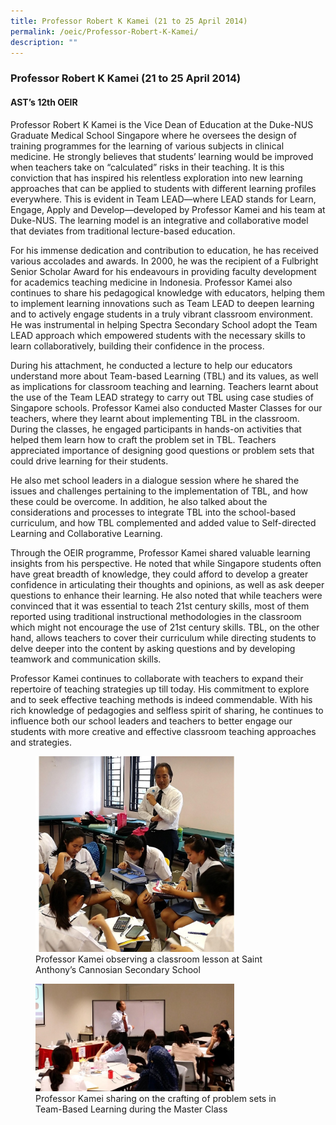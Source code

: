 ```yaml
---
title: Professor Robert K Kamei (21 to 25 April 2014)
permalink: /oeic/Professor-Robert-K-Kamei/
description: ""
---
```

### Professor Robert K Kamei (21 to 25 April 2014)
 

#### AST’s 12th OEIR

Professor Robert K Kamei is the Vice Dean of Education at the Duke-NUS Graduate Medical School Singapore where he oversees the design of training programmes for the learning of various subjects in clinical medicine. He strongly believes that students’ learning would be improved when teachers take on “calculated” risks in their teaching. It is this conviction that has inspired his relentless exploration into new learning approaches that can be applied to students with different learning profiles everywhere. This is evident in Team LEAD—where LEAD stands for Learn, Engage, Apply and Develop—developed by Professor Kamei and his team at Duke-NUS. The learning model is an integrative and collaborative model that deviates from traditional lecture-based education.

For his immense dedication and contribution to education, he has received various accolades and awards. In 2000, he was the recipient of a Fulbright Senior Scholar Award for his endeavours in providing faculty development for academics teaching medicine in Indonesia. Professor Kamei also continues to share his pedagogical knowledge with educators, helping them to implement learning innovations such as Team LEAD to deepen learning and to actively engage students in a truly vibrant classroom environment. He was instrumental in helping Spectra Secondary School adopt the Team LEAD approach which empowered students with the necessary skills to learn collaboratively, building their confidence in the process.

During his attachment, he conducted a lecture to help our educators understand more about Team-based Learning (TBL) and its values, as well as implications for classroom teaching and learning. Teachers learnt about the use of the Team LEAD strategy to carry out TBL using case studies of Singapore schools. Professor Kamei also conducted Master Classes for our teachers, where they learnt about implementing TBL in the classroom. During the classes, he engaged participants in hands-on activities that helped them learn how to craft the problem set in TBL. Teachers appreciated importance of designing good questions or problem sets that could drive learning for their students.

He also met school leaders in a dialogue session where he shared the issues and challenges pertaining to the implementation of TBL, and how these could be overcome. In addition, he also talked about the considerations and processes to integrate TBL into the school-based curriculum, and how TBL complemented and added value to Self-directed Learning and Collaborative Learning.

Through the OEIR programme, Professor Kamei shared valuable learning insights from his perspective. He noted that while Singapore students often have great breadth of knowledge, they could afford to develop a greater confidence in articulating their thoughts and opinions, as well as ask deeper questions to enhance their learning. He also noted that while teachers were convinced that it was essential to teach 21st century skills, most of them reported using traditional instructional methodologies in the classroom which might not encourage the use of 21st century skills. TBL, on the other hand, allows teachers to cover their curriculum while directing students to delve deeper into the content by asking questions and by developing teamwork and communication skills.

Professor Kamei continues to collaborate with teachers to expand their repertoire of teaching strategies up till today. His commitment to explore and to seek effective teaching methods is indeed commendable. With his rich knowledge of pedagogies and selfless spirit of sharing, he continues to influence both our school leaders and teachers to better engage our students with more creative and effective classroom teaching approaches and strategies.

<figure><img src="/images/op71.png" style="width:75%"><figcaption>Professor Kamei observing a classroom lesson at Saint Anthony’s Cannosian Secondary School</figcaption></figure>


<figure><img src="/images/op72.png" style="width:75%"><figcaption>Professor Kamei sharing on the crafting of problem sets in Team-Based Learning during the Master Class</figcaption></figure>